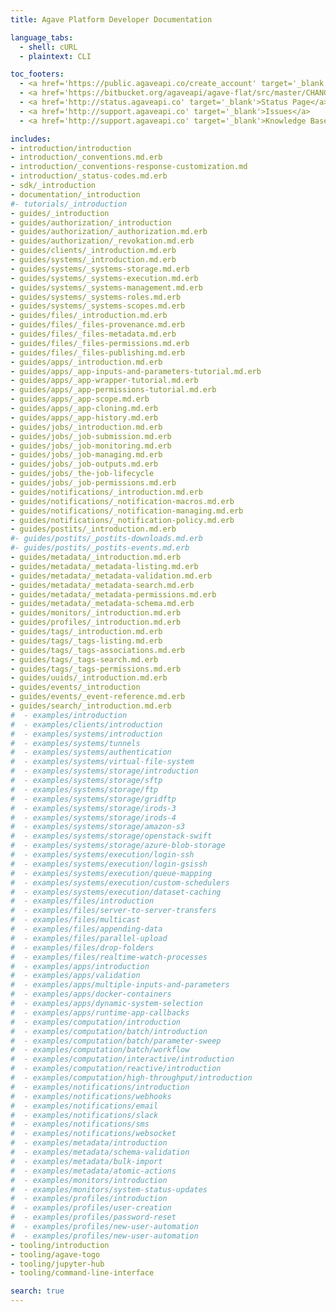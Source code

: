 ```yaml
---
title: Agave Platform Developer Documentation

language_tabs:
  - shell: cURL
  - plaintext: CLI

toc_footers:
  - <a href='https://public.agaveapi.co/create_account' target='_blank'>Create an Account</a>
  - <a href='https://bitbucket.org/agaveapi/agave-flat/src/master/CHANGELOG.md' target='_blank'>CHANGELOG</a>
  - <a href='http://status.agaveapi.co' target='_blank'>Status Page</a>
  - <a href='http://support.agaveapi.co' target='_blank'>Issues</a>
  - <a href='http://support.agaveapi.co' target='_blank'>Knowledge Base</a>

includes:
- introduction/introduction
- introduction/_conventions.md.erb
- introduction/_conventions-response-customization.md
- introduction/_status-codes.md.erb
- sdk/_introduction
- documentation/_introduction
#- tutorials/_introduction
- guides/_introduction
- guides/authorization/_introduction
- guides/authorization/_authorization.md.erb
- guides/authorization/_revokation.md.erb
- guides/clients/_introduction.md.erb
- guides/systems/_introduction.md.erb
- guides/systems/_systems-storage.md.erb
- guides/systems/_systems-execution.md.erb
- guides/systems/_systems-management.md.erb
- guides/systems/_systems-roles.md.erb
- guides/systems/_systems-scopes.md.erb
- guides/files/_introduction.md.erb
- guides/files/_files-provenance.md.erb
- guides/files/_files-metadata.md.erb
- guides/files/_files-permissions.md.erb
- guides/files/_files-publishing.md.erb
- guides/apps/_introduction.md.erb
- guides/apps/_app-inputs-and-parameters-tutorial.md.erb
- guides/apps/_app-wrapper-tutorial.md.erb
- guides/apps/_app-permissions-tutorial.md.erb
- guides/apps/_app-scope.md.erb
- guides/apps/_app-cloning.md.erb
- guides/apps/_app-history.md.erb
- guides/jobs/_introduction.md.erb
- guides/jobs/_job-submission.md.erb
- guides/jobs/_job-monitoring.md.erb
- guides/jobs/_job-managing.md.erb
- guides/jobs/_job-outputs.md.erb
- guides/jobs/_the-job-lifecycle
- guides/jobs/_job-permissions.md.erb
- guides/notifications/_introduction.md.erb
- guides/notifications/_notification-macros.md.erb
- guides/notifications/_notification-managing.md.erb
- guides/notifications/_notification-policy.md.erb
- guides/postits/_introduction.md.erb
#- guides/postits/_postits-downloads.md.erb
#- guides/postits/_postits-events.md.erb
- guides/metadata/_introduction.md.erb
- guides/metadata/_metadata-listing.md.erb
- guides/metadata/_metadata-validation.md.erb
- guides/metadata/_metadata-search.md.erb
- guides/metadata/_metadata-permissions.md.erb
- guides/metadata/_metadata-schema.md.erb
- guides/monitors/_introduction.md.erb
- guides/profiles/_introduction.md.erb
- guides/tags/_introduction.md.erb
- guides/tags/_tags-listing.md.erb
- guides/tags/_tags-associations.md.erb
- guides/tags/_tags-search.md.erb
- guides/tags/_tags-permissions.md.erb
- guides/uuids/_introduction.md.erb
- guides/events/_introduction
- guides/events/_event-reference.md.erb
- guides/search/_introduction.md.erb
#  - examples/introduction
#  - examples/clients/introduction
#  - examples/systems/introduction
#  - examples/systems/tunnels
#  - examples/systems/authentication
#  - examples/systems/virtual-file-system
#  - examples/systems/storage/introduction
#  - examples/systems/storage/sftp
#  - examples/systems/storage/ftp
#  - examples/systems/storage/gridftp
#  - examples/systems/storage/irods-3
#  - examples/systems/storage/irods-4
#  - examples/systems/storage/amazon-s3
#  - examples/systems/storage/openstack-swift
#  - examples/systems/storage/azure-blob-storage
#  - examples/systems/execution/login-ssh
#  - examples/systems/execution/login-gsissh
#  - examples/systems/execution/queue-mapping
#  - examples/systems/execution/custom-schedulers
#  - examples/systems/execution/dataset-caching
#  - examples/files/introduction
#  - examples/files/server-to-server-transfers
#  - examples/files/multicast
#  - examples/files/appending-data
#  - examples/files/parallel-upload
#  - examples/files/drop-folders
#  - examples/files/realtime-watch-processes
#  - examples/apps/introduction
#  - examples/apps/validation
#  - examples/apps/multiple-inputs-and-parameters
#  - examples/apps/docker-containers
#  - examples/apps/dynamic-system-selection
#  - examples/apps/runtime-app-callbacks
#  - examples/computation/introduction
#  - examples/computation/batch/introduction
#  - examples/computation/batch/parameter-sweep
#  - examples/computation/batch/workflow
#  - examples/computation/interactive/introduction
#  - examples/computation/reactive/introduction
#  - examples/computation/high-throughput/introduction
#  - examples/notifications/introduction
#  - examples/notifications/webhooks
#  - examples/notifications/email
#  - examples/notifications/slack
#  - examples/notifications/sms
#  - examples/notifications/websocket
#  - examples/metadata/introduction
#  - examples/metadata/schema-validation
#  - examples/metadata/bulk-import
#  - examples/metadata/atomic-actions
#  - examples/monitors/introduction
#  - examples/monitors/system-status-updates
#  - examples/profiles/introduction
#  - examples/profiles/user-creation
#  - examples/profiles/password-reset
#  - examples/profiles/new-user-automation
#  - examples/profiles/new-user-automation
- tooling/introduction
- tooling/agave-togo
- tooling/jupyter-hub
- tooling/command-line-interface

search: true
---
```

